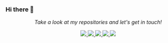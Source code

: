 ### Hi there 👋

<!-- Social Section -->
<p align="center">
  <i>Take a look at my repositories and let's get in touch!</i>

<p align="center">
  <a href="mailto:michael@mford.io">
    <img src="https://img.icons8.com/ios-glyphs/30/689d6a/physics.png"/>
  </a>
  <a href= "https://github.com/michaelford85/">
    <img src="https://img.icons8.com/material-outlined/30/689d6a/source-code.png"/>
  </a>
  <a href= "https://www.linkedin.com/in/maford/">
    <img src="https://img.icons8.com/color/96/000000/linkedin.png"/>
  </a>
  <a href= "https://twitter.com/michaelford85">
    <img src="https://img.icons8.com/material-outlined/30/689d6a/twitter.png"/>
  </a>
  <a href= "https://mford.io">
    <img src="https://img.icons8.com/material-outlined/30/689d6a/geography.png"/>
  </a>
</p>
<!--
**michaelford85/michaelford85** is a ✨ _special_ ✨ repository because its `README.md` (this file) appears on your GitHub profile.

Here are some ideas to get you started:

- 🔭 I’m currently working on ...
- 🌱 I’m currently learning ...
- 👯 I’m looking to collaborate on ...
- 🤔 I’m looking for help with ...
- 💬 Ask me about ...
- 📫 How to reach me: ...
- 😄 Pronouns: ...
- ⚡ Fun fact: ...
-->
